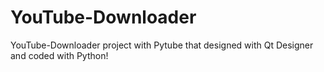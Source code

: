 # YouTube-Downloader
YouTube-Downloader project with Pytube that designed with Qt Designer and coded with Python!
